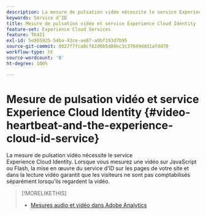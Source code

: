 ```yaml
---
description: La mesure de pulsation vidéo nécessite le service Experience Cloud Identity. Lorsque vous mesurez une vidéo sur JavaScript ou Flash, la mise en œuvre du service d’ID sur les pages de votre site et dans la lecture vidéo garantit que les visiteurs ne sont pas comptabilisés séparément lorsqu’ils regardent la vidéo.
keywords: Service d’ID
title: Mesure de pulsation vidéo et service Experience Cloud Identity
feature-set: Experience Cloud Services
feature: TK421
exl-id: 5e905925-54ba-43ce-ae87-a9bf193d7b95
source-git-commit: d027f7fca8cf62d6b5d80ec3c37049ddd1afdd70
workflow-type: ht
source-wordcount: '0'
ht-degree: 100%

---
```


# Mesure de pulsation vidéo et service Experience Cloud Identity {#video-heartbeat-and-the-experience-cloud-id-service}

La mesure de pulsation vidéo nécessite le service Experience Cloud Identity. Lorsque vous mesurez une vidéo sur JavaScript ou Flash, la mise en œuvre du service d’ID sur les pages de votre site et dans la lecture vidéo garantit que les visiteurs ne sont pas comptabilisés séparément lorsqu’ils regardent la vidéo.

>[!MORELIKETHIS]
>
>* [Mesures audio et vidéo dans Adobe Analytics ](https://experienceleague.adobe.com/docs/media-analytics/using/media-overview.html?lang=fr)

